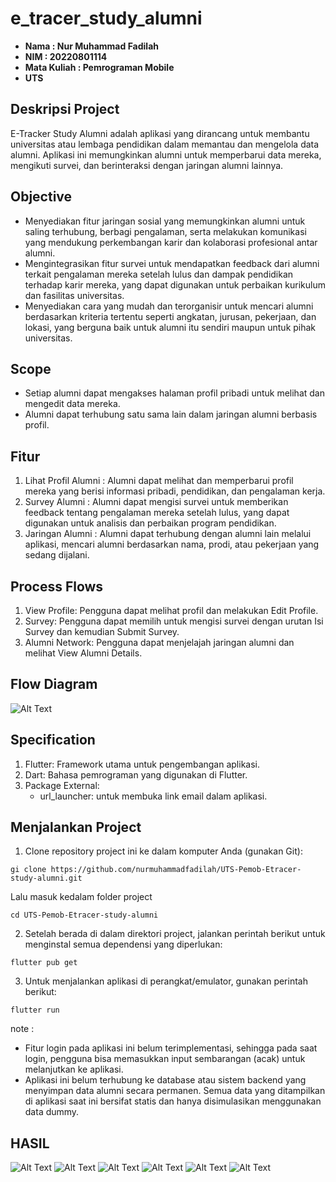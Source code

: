 # e_tracer_study_alumni

- **Nama : Nur Muhammad Fadilah**
- **NIM : 20220801114**
- **Mata Kuliah : Pemrograman Mobile**
- **UTS**

## Deskripsi Project
E-Tracker Study Alumni adalah aplikasi yang dirancang untuk membantu universitas atau lembaga pendidikan dalam memantau dan mengelola data alumni. Aplikasi ini memungkinkan alumni untuk memperbarui data mereka, mengikuti survei, dan berinteraksi dengan jaringan alumni lainnya. 

## Objective
- Menyediakan fitur jaringan sosial yang memungkinkan alumni untuk saling terhubung, berbagi pengalaman, serta melakukan komunikasi yang mendukung perkembangan karir dan kolaborasi profesional antar alumni.
- Mengintegrasikan fitur survei untuk mendapatkan feedback dari alumni terkait pengalaman mereka setelah lulus dan dampak pendidikan terhadap karir mereka, yang dapat digunakan untuk perbaikan kurikulum dan fasilitas universitas.
- Menyediakan cara yang mudah dan terorganisir untuk mencari alumni berdasarkan kriteria tertentu seperti angkatan, jurusan, pekerjaan, dan lokasi, yang berguna baik untuk alumni itu sendiri maupun untuk pihak universitas.

## Scope
- Setiap alumni dapat mengakses halaman profil pribadi untuk melihat dan mengedit data mereka.
- Alumni dapat terhubung satu sama lain dalam jaringan alumni berbasis profil.

## Fitur
1. Lihat Profil Alumni :
Alumni dapat melihat dan memperbarui profil mereka yang berisi informasi pribadi, pendidikan, dan pengalaman kerja.
2. Survey Alumni :
Alumni dapat mengisi survei untuk memberikan feedback tentang pengalaman mereka setelah lulus, yang dapat digunakan untuk analisis dan perbaikan program pendidikan.
3. Jaringan Alumni :
Alumni dapat terhubung dengan alumni lain melalui aplikasi, mencari alumni berdasarkan nama, prodi, atau pekerjaan yang sedang dijalani.

## Process Flows
1. View Profile: Pengguna dapat melihat profil dan melakukan Edit Profile.
2. Survey: Pengguna dapat memilih untuk mengisi survei dengan urutan Isi Survey dan kemudian Submit Survey.
3. Alumni Network: Pengguna dapat menjelajah jaringan alumni dan melihat View Alumni Details.

## Flow Diagram
![Alt Text](https://cdn.discordapp.com/attachments/1126065555816841238/1306944513218187274/image.png?ex=6738826d&is=673730ed&hm=3193fc9775b5ed1f82bea18199ddf71e4a61ebbf20a85c8b4cd3f6f5272ba60d&)

## Specification
1. Flutter: Framework utama untuk pengembangan aplikasi.
2. Dart: Bahasa pemrograman yang digunakan di Flutter.
3. Package External:
    - url_launcher: untuk membuka link email dalam aplikasi.

## Menjalankan Project 
1. Clone repository project ini ke dalam komputer Anda (gunakan Git): 
```
gi clone https://github.com/nurmuhammadfadilah/UTS-Pemob-Etracer-study-alumni.git
```
Lalu masuk kedalam folder project 
```
cd UTS-Pemob-Etracer-study-alumni
```
2. Setelah berada di dalam direktori project, jalankan perintah berikut untuk menginstal semua dependensi yang diperlukan:
```
flutter pub get
```
3. Untuk menjalankan aplikasi di perangkat/emulator, gunakan perintah berikut:
```
flutter run
```

note : 
- Fitur login pada aplikasi ini belum terimplementasi, sehingga pada saat login, pengguna bisa memasukkan input sembarangan (acak) untuk melanjutkan ke aplikasi.
- Aplikasi ini belum terhubung ke database atau sistem backend yang menyimpan data alumni secara permanen. Semua data yang ditampilkan di aplikasi saat ini bersifat statis dan hanya disimulasikan menggunakan data dummy.

## HASIL 
![Alt Text](https://media.discordapp.net/attachments/1126065555816841238/1306918166320119878/Screenshot_2024-11-15-16-43-46-057_my.id.etracer.e_tracer_study_alumni.jpg?ex=673869e4&is=67371864&hm=f7d014e72b610a6d12bed9b782e5073d376151a40a19b1f1879c5a8fd3a08c9b&=&format=webp&width=216&height=468)
![Alt Text](https://media.discordapp.net/attachments/1126065555816841238/1306918166626041866/Screenshot_2024-11-15-16-44-01-995_my.id.etracer.e_tracer_study_alumni.jpg?ex=673869e4&is=67371864&hm=a445475eaada95fd6b346230efd82d7703f90f4791660a03bcdeeb9d0edf0bd4&=&format=webp&width=216&height=468)
![Alt Text](https://media.discordapp.net/attachments/1126065555816841238/1306918167070769203/Screenshot_2024-11-15-16-44-13-418_my.id.etracer.e_tracer_study_alumni.jpg?ex=673869e4&is=67371864&hm=b8caff9c5967a3047d0d50da16612f45105f47dda7903ea27a979f707dc5cf34&=&format=webp&width=216&height=468)
![Alt Text](https://media.discordapp.net/attachments/1126065555816841238/1306918167553118278/Screenshot_2024-11-15-16-44-31-825_my.id.etracer.e_tracer_study_alumni.jpg?ex=673869e4&is=67371864&hm=f4e06b36231aed7c95788ed6f60c7be66dfcd49e26f86ed8c646271725f2a466&=&format=webp&width=216&height=468)
![Alt Text](https://media.discordapp.net/attachments/1126065555816841238/1306918168144646175/Screenshot_2024-11-15-16-44-38-367_my.id.etracer.e_tracer_study_alumni.jpg?ex=673869e4&is=67371864&hm=88f0d252e27678d7ce67199e9dd9ea0ee87854cf18429297c8fd0dd2ce8b1f2b&=&format=webp&width=216&height=468)
![Alt Text](https://media.discordapp.net/attachments/1126065555816841238/1306918167800709162/Screenshot_2024-11-15-16-44-46-404_my.id.etracer.e_tracer_study_alumni.jpg?ex=673869e4&is=67371864&hm=b25e9eecf0c134a8e00e8035afe570745daf667525a3ab1bfc45ba76fcc43a01&=&format=webp&width=216&height=468)